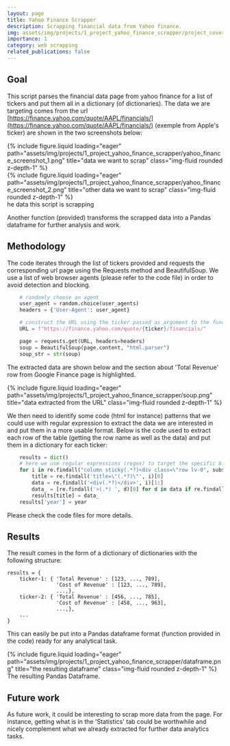 ```yaml
---
layout: page
title: Yahoo Finance Scrapper
description: Scrapping financial data from Yahoo finance.
img: assets/img/projects/1_project_yahoo_finance_scrapper/project_cover.jpg
importance: 1
category: web scrapping
related_publications: false
---
```



## Goal

This script parses the financial data page from yahoo finance for a list of tickers and put them all in a dictionary (of dictionaries). The data we are targeting comes from the url [https://finance.yahoo.com/quote/AAPL/financials/](https://finance.yahoo.com/quote/AAPL/financials/) (exemple from Apple's ticker) are shown in the two screenshots below:


<div class="row">
    <div class="col-sm mt-3 mt-md-0">
        {% include figure.liquid loading="eager" path="assets/img/projects/1_project_yahoo_finance_scrapper/yahoo_finance_screenshot_1.png" title="data we want to scrap" class="img-fluid rounded z-depth-1" %}
    </div>
</div>

<div class="row">
    <div class="col-sm mt-3 mt-md-0">
        {% include figure.liquid loading="eager" path="assets/img/projects/1_project_yahoo_finance_scrapper/yahoo_finance_screenshot_2.png" title="other data we want to scrap" class="img-fluid rounded z-depth-1" %}
    </div>
</div>
<div class="caption">
    he data this script is scrapping
</div>


Another function (provided) transforms the scrapped data into a Pandas dataframe for further analysis and work.


## Methodology

The code iterates through the list of tickers provided and requests the corresponding url page using the Requests method and BeautifulSoup. We use a list of web browser agents (please refer to the code file) in order to avoid detection and blocking.

```python      
    # randomly choose an agent
    user_agent = random.choice(user_agents)
    headers = {'User-Agent': user_agent}

    # construct the URL using the ticker passed as argument to the function
    URL = f"https://finance.yahoo.com/quote/{ticker}/financials/"

    page = requests.get(URL, headers=headers)
    soup = BeautifulSoup(page.content, "html.parser")
    soup_str = str(soup)
```

The extracted data are shown below and the section about 'Total Revenue' row from Google Finance page is highlighted.


<div class="row">
    <div class="col-sm mt-3 mt-md-0">
        {% include figure.liquid loading="eager" path="assets/img/projects/1_project_yahoo_finance_scrapper/soup.png" title="data extracted from the URL" class="img-fluid rounded z-depth-1" %}
    </div>
</div>


We then need to identify some code (html for instance) patterns that we could use with regular expression to extract the data we are interested in and put them in a more usable format. Below is the code used to extract each row of the table (getting the row name as well as the data) and put them in a dictionary for each ticker:

```python
    results = dict()
    # here we use regular expressions (regex) to target the specific bits we are interested in
    for i in re.findall("column sticky(.*?)<div class=\"row lv-0", substr):
        title = re.findall('title=\"(.*?)\"', i)[0]
        data = re.findall('<div(.*?)</div>', i)[1:]
        data_ = [re.findall('>(.*) ', d)[0] for d in data if re.findall('>(.*) ', d)[0] not in title]
        results[title] = data_
    results['year'] = year
```

Please check the code files for more details.


## Results

The result comes in the form of a dictionary of dictionaries with the following structure:

    results = {
        ticker-1: { 'Total Revenue' : [123, ..., 789],
                    'Cost of Revenue' : [123, ..., 789],
                    ...,},
        ticker-2: { 'Total Revenue' : [456, ..., 785],
                    'Cost of Revenue' : [458, ..., 963],
                    ...,},
        ...
    }

This can easily be put into a Pandas dataframe format (function provided in the code) ready for any analytical task.


<div class="row">
    <div class="col-sm mt-3 mt-md-0">
        {% include figure.liquid loading="eager" path="assets/img/projects/1_project_yahoo_finance_scrapper/dataframe.png" title="the resulting dataframe" class="img-fluid rounded z-depth-1" %}
    </div>
</div>
<div class="caption">
    The resulting Pandas Dataframe.
</div>


## Future work

As future work, it could be interesting to scrap more data from the page. For instance, getting what is in the 'Statistics' tab could be worthwhile and nicely complement what we already extracted for further data analytics tasks. 


